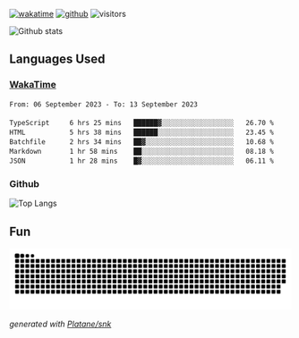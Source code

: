 [![wakatime](https://wakatime.com/badge/user/82c377cd-a54c-404c-b7df-177b313ca539.svg)](https://wakatime.com/@82c377cd-a54c-404c-b7df-177b313ca539)
[![github](https://img.shields.io/github/followers/xinthose?logo=github&style=plastic)](https://github.com/alanhamlett?tab=followers)
![visitors](https://visitor-badge.glitch.me/badge?page_id=xinthose&left_color=green&right_color=red)

![Github stats](https://github-readme-stats.vercel.app/api?username=xinthose&show_icons=true&theme=radical&count_private=true)

## Languages Used

### [WakaTime](https://wakatime.com/)
<!--START_SECTION:waka-->

```txt
From: 06 September 2023 - To: 13 September 2023

TypeScript     6 hrs 25 mins   ██████▓░░░░░░░░░░░░░░░░░░   26.70 %
HTML           5 hrs 38 mins   ██████░░░░░░░░░░░░░░░░░░░   23.45 %
Batchfile      2 hrs 34 mins   ██▓░░░░░░░░░░░░░░░░░░░░░░   10.68 %
Markdown       1 hr 58 mins    ██░░░░░░░░░░░░░░░░░░░░░░░   08.18 %
JSON           1 hr 28 mins    █▓░░░░░░░░░░░░░░░░░░░░░░░   06.11 %
```

<!--END_SECTION:waka-->

### Github

![Top Langs](https://github-readme-stats.vercel.app/api/top-langs/?username=xinthose)

## Fun
![github contribution grid snake animation](https://raw.githubusercontent.com/xinthose/xinthose/output/github-contribution-grid-snake.svg)

_generated with [Platane/snk](https://github.com/Platane/snk)_
